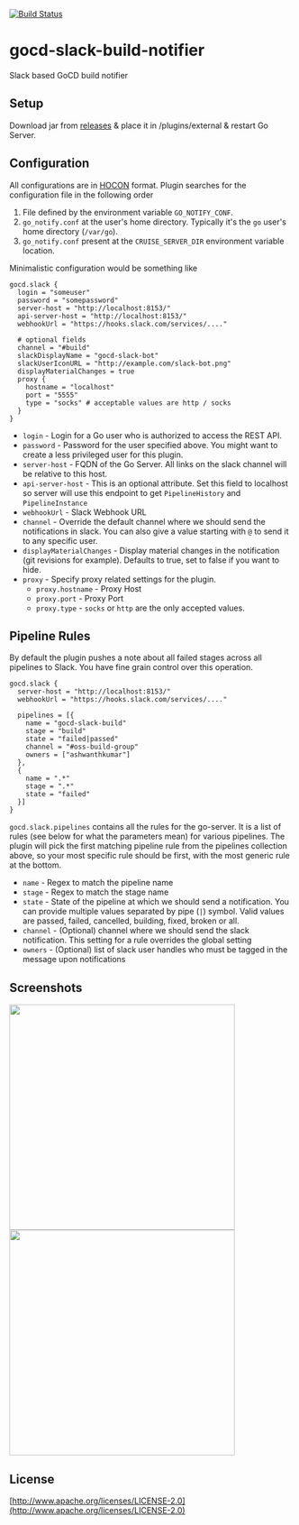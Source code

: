 [![Build Status](https://snap-ci.com/ashwanthkumar/gocd-slack-build-notifier/branch/master/build_image)](https://snap-ci.com/ashwanthkumar/gocd-slack-build-notifier/branch/master)
# gocd-slack-build-notifier
Slack based GoCD build notifier

## Setup
Download jar from [releases](https://github.com/ashwanthkumar/gocd-slack-build-notifier/releases) & place it in /plugins/external & restart Go Server.

## Configuration
All configurations are in [HOCON](https://github.com/typesafehub/config) format. Plugin searches for the configuration file in the following order

1. File defined by the environment variable `GO_NOTIFY_CONF`.
2. `go_notify.conf` at the user's home directory. Typically it's the `go` user's home directory (`/var/go`).
3. `go_notify.conf` present at the `CRUISE_SERVER_DIR` environment variable location.

Minimalistic configuration would be something like
```hocon
gocd.slack {
  login = "someuser"
  password = "somepassword"
  server-host = "http://localhost:8153/"
  api-server-host = "http://localhost:8153/"
  webhookUrl = "https://hooks.slack.com/services/...."

  # optional fields
  channel = "#build"
  slackDisplayName = "gocd-slack-bot"
  slackUserIconURL = "http://example.com/slack-bot.png"
  displayMaterialChanges = true
  proxy {
    hostname = "localhost"
    port = "5555"
    type = "socks" # acceptable values are http / socks
  }
}
```
- `login` - Login for a Go user who is authorized to access the REST API.
- `password` - Password for the user specified above. You might want to create a less privileged user for this plugin.
- `server-host` - FQDN of the Go Server. All links on the slack channel will be relative to this host.
- `api-server-host` - This is an optional attribute. Set this field to localhost so server will use this endpoint to get `PipelineHistory` and `PipelineInstance`  
- `webhookUrl` - Slack Webhook URL
- `channel` - Override the default channel where we should send the notifications in slack. You can also give a value starting with `@` to send it to any specific user.
- `displayMaterialChanges` - Display material changes in the notification (git revisions for example). Defaults to true, set to false if you want to hide.
- `proxy` - Specify proxy related settings for the plugin.
  - `proxy.hostname` - Proxy Host
  - `proxy.port` - Proxy Port
  - `proxy.type` - `socks` or `http` are the only accepted values.

## Pipeline Rules
By default the plugin pushes a note about all failed stages across all pipelines to Slack. You have fine grain control over this operation.
```hocon
gocd.slack {
  server-host = "http://localhost:8153/"
  webhookUrl = "https://hooks.slack.com/services/...."

  pipelines = [{
    name = "gocd-slack-build"
    stage = "build"
    state = "failed|passed"
    channel = "#oss-build-group"
    owners = ["ashwanthkumar"]
  },
  {
    name = ".*"
    stage = ".*"
    state = "failed"
  }]
}
```
`gocd.slack.pipelines` contains all the rules for the go-server. It is a list of rules (see below for what the parameters mean) for various pipelines. The plugin will pick the first matching pipeline rule from the pipelines collection above, so your most specific rule should be first, with the most generic rule at the bottom.

- `name` - Regex to match the pipeline name
- `stage` - Regex to match the stage name
- `state` - State of the pipeline at which we should send a notification. You can provide multiple values separated by pipe (`|`) symbol. Valid values are passed, failed, cancelled, building, fixed, broken or all.
- `channel` - (Optional) channel where we should send the slack notification. This setting for a rule overrides the global setting
- `owners` - (Optional) list of slack user handles who must be tagged in the message upon notifications

## Screenshots
<img src="https://raw.githubusercontent.com/ashwanthkumar/gocd-slack-build-notifier/master/images/gocd-slack-notifier-demo-with-changes.png" width="400"/>
<img src="https://raw.githubusercontent.com/ashwanthkumar/gocd-slack-build-notifier/master/images/gocd-slack-notifier-demo.png" width="400"/>

## License

[http://www.apache.org/licenses/LICENSE-2.0](http://www.apache.org/licenses/LICENSE-2.0)
